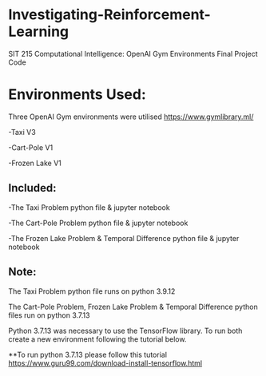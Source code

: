 # Investigating-Reinforcement-Learning
SIT 215 Computational Intelligence: OpenAI Gym Environments Final Project Code

# Environments Used:

Three OpenAI Gym environments were utilised https://www.gymlibrary.ml/

-Taxi V3

-Cart-Pole V1

-Frozen Lake V1


## Included:
-The Taxi Problem python file & jupyter notebook

-The Cart-Pole Problem python file & jupyter notebook

-The Frozen Lake Problem & Temporal Difference python file & jupyter notebook


## Note:
The Taxi Problem python file runs on python 3.9.12

The Cart-Pole Problem, Frozen Lake Problem & Temporal Difference python files run on python 3.7.13

Python 3.7.13 was necessary to use the TensorFlow library. To run both create a new environment following the tutorial below.

**To run python 3.7.13 please follow this tutorial https://www.guru99.com/download-install-tensorflow.html

